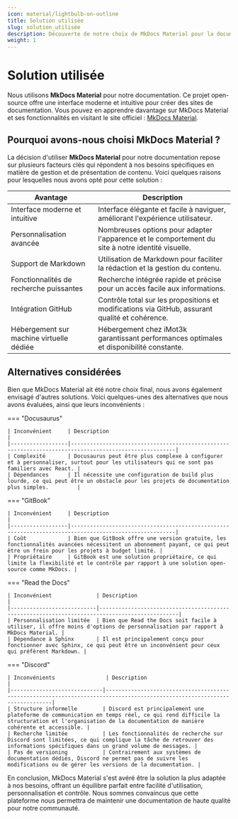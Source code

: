 ```yaml
---
icon: material/lightbulb-on-outline
title: Solution utilisée
slug: solution_utilisée
description: Découverte de notre choix de MkDocs Material pour la documentation et des alternatives évaluées.
weight: 1
---
```


# Solution utilisée

Nous utilisons **MkDocs Material** pour notre documentation. Ce projet open-source offre une interface moderne et intuitive pour créer des sites de documentation. Vous pouvez en apprendre davantage sur MkDocs Material et ses fonctionnalités en visitant le site officiel : [MkDocs Material](https://squidfunk.github.io/mkdocs-material/).

## Pourquoi avons-nous choisi MkDocs Material ?

La décision d'utiliser **MkDocs Material** pour notre documentation repose sur plusieurs facteurs clés qui répondent à nos besoins spécifiques en matière de gestion et de présentation de contenu. Voici quelques raisons pour lesquelles nous avons opté pour cette solution :

| Avantage                              | Description                                                                                   |
|---------------------------------------|-----------------------------------------------------------------------------------------------|
| Interface moderne et intuitive        | Interface élégante et facile à naviguer, améliorant l'expérience utilisateur.                 |
| Personnalisation avancée              | Nombreuses options pour adapter l'apparence et le comportement du site à notre identité visuelle. |
| Support de Markdown                   | Utilisation de Markdown pour faciliter la rédaction et la gestion du contenu.                 |
| Fonctionnalités de recherche puissantes| Recherche intégrée rapide et précise pour un accès facile aux informations.                   |
| Intégration GitHub                    | Contrôle total sur les propositions et modifications via GitHub, assurant qualité et cohérence.|
| Hébergement sur machine virtuelle dédiée | Hébergement chez iMot3k garantissant performances optimales et disponibilité constante.       |

## Alternatives considérées

Bien que MkDocs Material ait été notre choix final, nous avons également envisagé d'autres solutions. Voici quelques-unes des alternatives que nous avons évaluées, ainsi que leurs inconvénients :

=== "Docusaurus"

    | Inconvénient     | Description                                                                                           |
    |------------------|-------------------------------------------------------------------------------------------------------|
    | Complexité       | Docusaurus peut être plus complexe à configurer et à personnaliser, surtout pour les utilisateurs qui ne sont pas familiers avec React. |
    | Dépendances      | Il nécessite une configuration de build plus lourde, ce qui peut être un obstacle pour les projets de documentation plus simples.         |

=== "GitBook"

    | Inconvénient     | Description                                                                                           |
    |------------------|-------------------------------------------------------------------------------------------------------|
    | Coût             | Bien que GitBook offre une version gratuite, les fonctionnalités avancées nécessitent un abonnement payant, ce qui peut être un frein pour les projets à budget limité. |
    | Propriétaire     | GitBook est une solution propriétaire, ce qui limite la flexibilité et le contrôle par rapport à une solution open-source comme MkDocs. |

=== "Read the Docs"

    | Inconvénient              | Description                                                                                   |
    |---------------------------|-----------------------------------------------------------------------------------------------|
    | Personnalisation limitée  | Bien que Read the Docs soit facile à utiliser, il offre moins d'options de personnalisation par rapport à MkDocs Material. |
    | Dépendance à Sphinx       | Il est principalement conçu pour fonctionner avec Sphinx, ce qui peut être un inconvénient pour ceux qui préfèrent Markdown. |

=== "Discord"

    | Inconvénients                | Description                                                                                                           |
    |-----------------------------|---------------------------------------------------------------------------------------------------------------------------|                                                                                                                       
    | Structure informelle        | Discord est principalement une plateforme de communication en temps réel, ce qui rend difficile la structuration et l'organisation de la documentation de manière cohérente et accessible. |
    | Recherche limitée           | Les fonctionnalités de recherche sur Discord sont limitées, ce qui complique la tâche de retrouver des informations spécifiques dans un grand volume de messages. |
    | Pas de versioning           | Contrairement aux systèmes de documentation dédiés, Discord ne permet pas de suivre les modifications ou de gérer les versions de la documentation. |

En conclusion, MkDocs Material s'est avéré être la solution la plus adaptée à nos besoins, offrant un équilibre parfait entre facilité d'utilisation, personnalisation et contrôle. Nous sommes convaincus que cette plateforme nous permettra de maintenir une documentation de haute qualité pour notre communauté.

